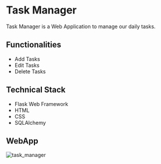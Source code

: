 # Task Manager

Task Manager is a Web Application to manage our daily tasks.

## Functionalities

* Add Tasks
* Edit Tasks
* Delete Tasks

## Technical Stack

* Flask Web Framework
* HTML
* CSS
* SQLAlchemy

## WebApp 

![task_manager](https://user-images.githubusercontent.com/54474853/91757554-22fc7100-ebec-11ea-822c-f47110afa829.gif)
